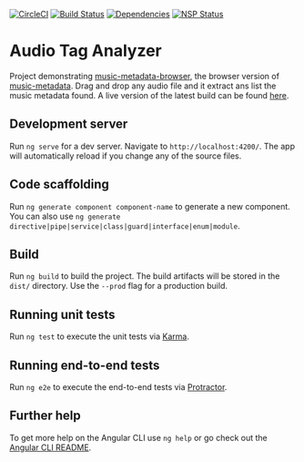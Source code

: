 [![CircleCI](https://circleci.com/gh/Borewit/audio-tag-analyzer/tree/master.svg?style=shield)](https://circleci.com/gh/Borewit/audio-tag-analyzer/tree/master)
[![Build Status](https://travis-ci.org/Borewit/audio-tag-analyzer.svg?branch=master)](https://travis-ci.org/Borewit/audio-tag-analyzer)
[![Dependencies](https://david-dm.org/Borewit/audio-tag-analyzer.svg)](https://david-dm.org/Borewit/audio-tag-analyzer)
[![NSP Status](https://nodesecurity.io/orgs/borewit/projects/a88dd971-3a40-4396-8057-16afdb6a9ac4/badge)](https://nodesecurity.io/orgs/borewit/projects/a88dd971-3a40-4396-8057-16afdb6a9ac4)

# Audio Tag Analyzer

Project demonstrating [music-metadata-browser](https://github.com/Borewit/music-metadata-browser), the browser version of [music-metadata](https://github.com/Borewit/music-metadata).
Drag and drop any audio file and it extract ans list the music metadata found.
A live version of the latest build can be found [here](https://audio-tag-analyzer.netlify.com/).

## Development server

Run `ng serve` for a dev server. Navigate to `http://localhost:4200/`. The app will automatically reload if you change any of the source files.

## Code scaffolding

Run `ng generate component component-name` to generate a new component. You can also use `ng generate directive|pipe|service|class|guard|interface|enum|module`.

## Build

Run `ng build` to build the project. The build artifacts will be stored in the `dist/` directory. Use the `--prod` flag for a production build.

## Running unit tests

Run `ng test` to execute the unit tests via [Karma](https://karma-runner.github.io).

## Running end-to-end tests

Run `ng e2e` to execute the end-to-end tests via [Protractor](http://www.protractortest.org/).

## Further help

To get more help on the Angular CLI use `ng help` or go check out the [Angular CLI README](https://github.com/angular/angular-cli/blob/master/README.md).
